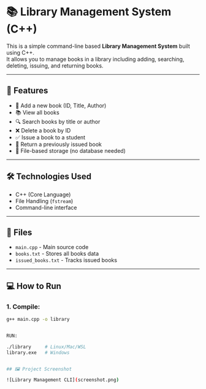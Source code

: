 # 📚 Library Management System (C++)

This is a simple command-line based **Library Management System** built using C++.  
It allows you to manage books in a library including adding, searching, deleting, issuing, and returning books.

---

## 🚀 Features

- 📘 Add a new book (ID, Title, Author)
- 📚 View all books
- 🔍 Search books by title or author
- ❌ Delete a book by ID
- ✅ Issue a book to a student
- 🔁 Return a previously issued book
- 💾 File-based storage (no database needed)

---

## 🛠️ Technologies Used

- C++ (Core Language)
- File Handling (`fstream`)
- Command-line interface

---

## 📂 Files

- `main.cpp` - Main source code
- `books.txt` - Stores all books data
- `issued_books.txt` - Tracks issued books

---

## 💻 How to Run

### 1. Compile:

```bash
g++ main.cpp -o library


RUN:

./library     # Linux/Mac/WSL
library.exe   # Windows


## 🖼️ Project Screenshot

![Library Management CLI](screenshot.png)
